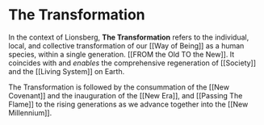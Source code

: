 # The Transformation

In the context of Lionsberg, **The Transformation** refers to the individual, local, and collective transformation of our [[Way of Being]] as a human species, within a single generation. [[FROM the Old TO the New]]. It coincides with and *enables* the comprehensive regeneration of [[Society]] and the [[Living System]] on Earth. 

The Transformation is followed by the consummation of the [[New Covenant]] and the inauguration of the [[New Era]], and [[Passing The Flame]] to the rising generations as we advance together into the [[New Millennium]]. 